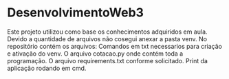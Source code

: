 # DesenvolvimentoWeb3

Este projeto utilizou como base os conhecimentos adquiridos em aula.
Devido a quantidade de arquivos não cosegui anexar a pasta venv.
No repositório contém os arquivos:
Comandos em txt necessarios para criação e ativação do venv.
O arquivo cotacao.py onde contém toda a programação.
O arquivo requirements.txt conforme solicitado.
Print da aplicação rodando em cmd.
